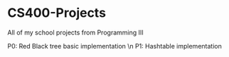 # CS400-Projects
All of my school projects from Programming III

P0: Red Black tree basic implementation
\n
P1: Hashtable implementation
